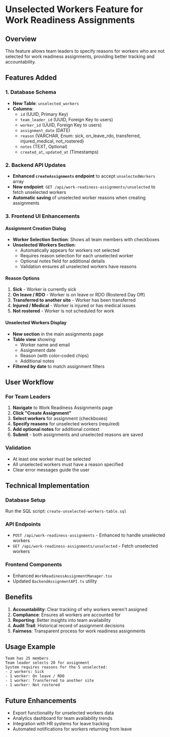# Unselected Workers Feature for Work Readiness Assignments

## Overview
This feature allows team leaders to specify reasons for workers who are not selected for work readiness assignments, providing better tracking and accountability.

## Features Added

### 1. Database Schema
- **New Table**: `unselected_workers`
- **Columns**:
  - `id` (UUID, Primary Key)
  - `team_leader_id` (UUID, Foreign Key to users)
  - `worker_id` (UUID, Foreign Key to users)
  - `assignment_date` (DATE)
  - `reason` (VARCHAR, Enum: sick, on_leave_rdo, transferred, injured_medical, not_rostered)
  - `notes` (TEXT, Optional)
  - `created_at`, `updated_at` (Timestamps)

### 2. Backend API Updates
- **Enhanced `createAssignments` endpoint** to accept `unselectedWorkers` array
- **New endpoint**: `GET /api/work-readiness-assignments/unselected` to fetch unselected workers
- **Automatic saving** of unselected worker reasons when creating assignments

### 3. Frontend UI Enhancements

#### Assignment Creation Dialog
- **Worker Selection Section**: Shows all team members with checkboxes
- **Unselected Workers Section**: 
  - Automatically appears for workers not selected
  - Requires reason selection for each unselected worker
  - Optional notes field for additional details
  - Validation ensures all unselected workers have reasons

#### Reason Options
1. **Sick** - Worker is currently sick
2. **On leave / RDO** - Worker is on leave or RDO (Rostered Day Off)
3. **Transferred to another site** - Worker has been transferred
4. **Injured / Medical** - Worker is injured or has medical issues
5. **Not rostered** - Worker is not scheduled for work

#### Unselected Workers Display
- **New section** in the main assignments page
- **Table view** showing:
  - Worker name and email
  - Assignment date
  - Reason (with color-coded chips)
  - Additional notes
- **Filtered by date** to match assignment filters

## User Workflow

### For Team Leaders
1. **Navigate** to Work Readiness Assignments page
2. **Click "Create Assignment"**
3. **Select workers** for assignment (checkboxes)
4. **Specify reasons** for unselected workers (required)
5. **Add optional notes** for additional context
6. **Submit** - both assignments and unselected reasons are saved

### Validation
- At least one worker must be selected
- All unselected workers must have a reason specified
- Clear error messages guide the user

## Technical Implementation

### Database Setup
Run the SQL script: `create-unselected-workers-table.sql`

### API Endpoints
- `POST /api/work-readiness-assignments` - Enhanced to handle unselected workers
- `GET /api/work-readiness-assignments/unselected` - Fetch unselected workers

### Frontend Components
- Enhanced `WorkReadinessAssignmentManager.tsx`
- Updated `BackendAssignmentAPI.ts` utility

## Benefits
1. **Accountability**: Clear tracking of why workers weren't assigned
2. **Compliance**: Ensures all workers are accounted for
3. **Reporting**: Better insights into team availability
4. **Audit Trail**: Historical record of assignment decisions
5. **Fairness**: Transparent process for work readiness assignments

## Usage Example
```
Team has 25 members
Team leader selects 20 for assignment
System requires reasons for the 5 unselected:
- 2 workers: Sick
- 1 worker: On leave / RDO  
- 1 worker: Transferred to another site
- 1 worker: Not rostered
```

## Future Enhancements
- Export functionality for unselected workers data
- Analytics dashboard for team availability trends
- Integration with HR systems for leave tracking
- Automated notifications for workers returning from leave






